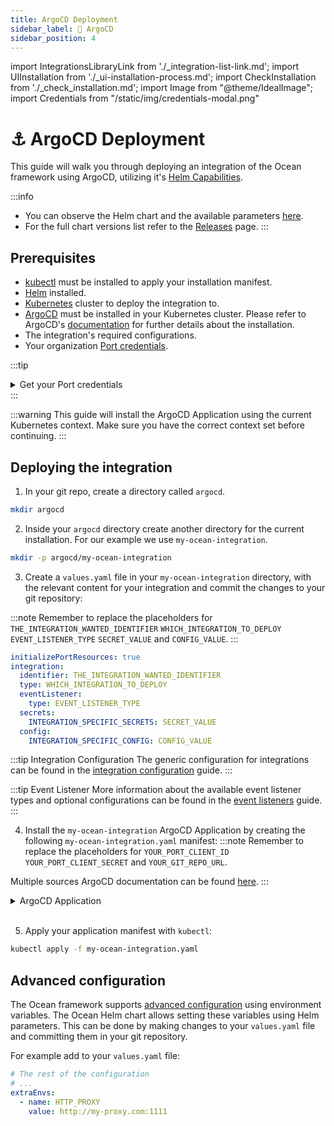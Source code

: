 ```yaml
---
title: ArgoCD Deployment
sidebar_label: 🐙 ArgoCD
sidebar_position: 4
---
```


import IntegrationsLibraryLink from './\_integration-list-link.md';
import UIInstallation from './\_ui-installation-process.md';
import CheckInstallation from './\_check_installation.md';
import Image from "@theme/IdealImage";
import Credentials from "/static/img/credentials-modal.png"

# ⚓️ ArgoCD Deployment

This guide will walk you through deploying an integration of the Ocean framework using ArgoCD, utilizing it's [Helm Capabilities](https://argo-cd.readthedocs.io/en/stable/user-guide/helm/).

:::info
- You can observe the Helm chart and the available parameters [here](https://github.com/port-labs/helm-charts/tree/main/charts/port-ocean).
- For the full chart versions list refer to the [Releases](https://github.com/port-labs/helm-charts/releases?q=port-ocean&expanded=true) page.
:::

<CheckInstallation/>

## Prerequisites

- [kubectl](https://kubernetes.io/docs/tasks/tools/#kubectl) must be installed to apply your installation manifest.
- [Helm](https://helm.sh/docs/intro/install/) installed.
- [Kubernetes](https://kubernetes.io/docs/tasks/tools/) cluster to deploy the integration to.
- [ArgoCD](https://argoproj.github.io/cd/) must be installed in your Kubernetes cluster. Please refer to ArgoCD's [documentation](https://argo-cd.readthedocs.io/en/stable/getting_started/#1-install-argo-cd) for further details about the installation.
- The integration's required configurations.
- Your organization [Port credentials](https://docs.port.io/build-your-software-catalog/sync-data-to-catalog/api/#find-your-port-credentials).

:::tip
<details>
<summary>Get your Port credentials</summary>

To get your Port API credentials go to your [Port application](https://app.getport.io), click on the `...` button in the top right corner, and select `Credentials`. Here you can view and copy your `CLIENT_ID` and `CLIENT_SECRET`:

<center>

<Image img={Credentials} style={{ width: 500 }} />

</center>
</details>
:::

:::warning
This guide will install the ArgoCD Application using the current Kubernetes context. Make sure you have the correct context set before continuing.
:::

## Deploying the integration

1. In your git repo, create a directory called `argocd`.
```bash showLineNumbers
mkdir argocd
```

2. Inside your `argocd` directory create another directory for the current installation. For our example we use `my-ocean-integration`.
```bash showLineNumbers
mkdir -p argocd/my-ocean-integration
```

3. Create a `values.yaml` file in your `my-ocean-integration` directory, with the relevant content for your integration and commit the changes to your git repository:

:::note
Remember to replace the placeholders for `THE_INTEGRATION_WANTED_IDENTIFIER` `WHICH_INTEGRATION_TO_DEPLOY` `EVENT_LISTENER_TYPE` `SECRET_VALUE` and `CONFIG_VALUE`.
:::
```yaml showLineNumbers
initializePortResources: true
integration:
  identifier: THE_INTEGRATION_WANTED_IDENTIFIER 
  type: WHICH_INTEGRATION_TO_DEPLOY
  eventListener:
    type: EVENT_LISTENER_TYPE
  secrets:
    INTEGRATION_SPECIFIC_SECRETS: SECRET_VALUE
  config:
    INTEGRATION_SPECIFIC_CONFIG: CONFIG_VALUE
```
:::tip Integration Configuration
The generic configuration for integrations can be found in
the [integration configuration](../developing-an-integration/testing-the-integration.md#configuration-mapping) guide.
:::

:::tip Event Listener
More information about the available event listener types and optional configurations can be found in
the [event listeners](../framework/features/event-listener.md) guide.
:::

4. Install the `my-ocean-integration` ArgoCD Application by creating the following `my-ocean-integration.yaml` manifest:
:::note
Remember to replace the placeholders for `YOUR_PORT_CLIENT_ID` `YOUR_PORT_CLIENT_SECRET` and `YOUR_GIT_REPO_URL`.

Multiple sources ArgoCD documentation can be found [here](https://argo-cd.readthedocs.io/en/stable/user-guide/multiple_sources/#helm-value-files-from-external-git-repository).
:::

<details>
  <summary>ArgoCD Application</summary>

```yaml showLineNumbers
apiVersion: argoproj.io/v1alpha1
kind: Application
metadata:
  name: my-ocean-integration
  namespace: argocd
spec:
  destination:
    namespace: my-ocean-integration
    server: https://kubernetes.default.svc
  project: default
  sources:
  - repoURL: 'https://port-labs.github.io/helm-charts/'
    chart: port-ocean
    targetRevision: 0.1.14
    helm:
      valueFiles:
      - $values/argocd/my-ocean-integration/values.yaml
      parameters:
        - name: port.clientId
          value: YOUR_PORT_CLIENT_ID
        - name: port.clientSecret
          value: YOUR_PORT_CLIENT_SECRET
  - repoURL: YOUR_GIT_REPO_URL
    targetRevision: main
    ref: values
  syncPolicy:
    automated:
      prune: true
      selfHeal: true
    syncOptions:
    - CreateNamespace=true
```

</details>
<br/>

5. Apply your application manifest with `kubectl`:
```bash showLineNumbers
kubectl apply -f my-ocean-integration.yaml
```

## Advanced configuration
The Ocean framework supports [advanced configuration](../framework/advanced-configuration.md) using environment variables. The Ocean Helm chart allows setting these variables using Helm parameters. This can be done by making changes to your `values.yaml` file and committing them in your git repository.

For example add to your `values.yaml` file:
```yaml showLineNumbers
# The rest of the configuration
# ...
extraEnvs:
  - name: HTTP_PROXY
    value: http://my-proxy.com:1111
```